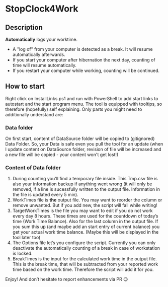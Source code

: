 # StopClock4Work
## Description
**Automatically** logs your worktime. 
- A "log of" from your computer is detected as a break. It will resume automatically afterwards.
- If you start your computer after hibernation the next day, counting of time will resume automatically.
- If you restart your computer while working, counting will be continued.

## How to start
Right click on InstallLinks.ps1 and run with PowerShell to add start links to autostart and the start program menu.
The tool is equipped with tooltips, so therefore (hopefully) self explaining. 
Only parts you might need to additionally understand are:

### Data folder
On first start, content of DataSource folder will be copied to (gitignored) Data Folder. So, your Data is safe even you pull the tool for an update (when I update content on DataSource folder, revision of file will be increased and a new file will be copied - your content won't get lost!)

### Content of Data folder
1. During counting you'll find a temporary file inside. This Tmp.csv file is also your information backup if anything went wrong (it will only be removed, if a line is sucessfully written to the output file. Information in the file is updated every 5 min).
2. WorkTimes file is **the** output file. You may want to reorder the column or remove unwanted. But if you add new, the script will fail while writing!
3. TargetWorkTimes is the file you may want to edit if you do not work every day 8 hours. These times are used for the countdown of today’s time (Work Time Balance). Also for the last column in the output file. If you sum this up (and maybe add an start entry of current balance) you get your actual work time balance. (Maybe this will be displayed in the tool later too)
4. The Options file let’s you configure the script. Currently you can only deactivate the automatically counting of a break in case of workstation is locked.
5. BreakTimes is the input for the calculated work time in the output file. This is the break time, that will be subtracted from your reported work time based on the work time. Therefore the script will add it for you.

Enjoy! And don’t hesitate to report enhancements via PR 😉
